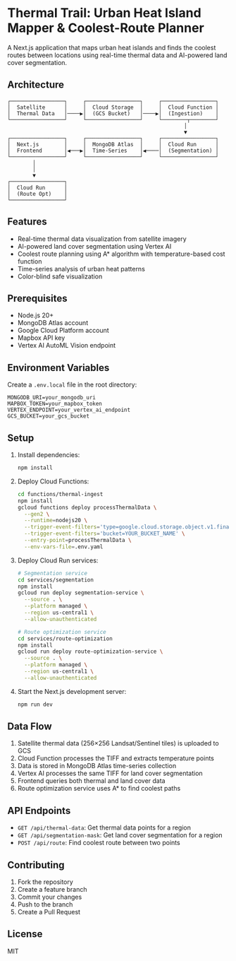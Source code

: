 # Thermal Trail: Urban Heat Island Mapper & Coolest-Route Planner

A Next.js application that maps urban heat islands and finds the coolest routes between locations using real-time thermal data and AI-powered land cover segmentation.

## Architecture

```
┌─────────────────┐     ┌─────────────────┐     ┌─────────────────┐
│  Satellite      │     │  Cloud Storage  │     │  Cloud Function │
│  Thermal Data   │────▶│  (GCS Bucket)   │────▶│  (Ingestion)    │
└─────────────────┘     └─────────────────┘     └────────┬────────┘
                                                        │
                                                        ▼
┌─────────────────┐     ┌─────────────────┐     ┌─────────────────┐
│  Next.js        │     │  MongoDB Atlas  │     │  Cloud Run      │
│  Frontend       │◀───▶│  Time-Series    │◀────│  (Segmentation) │
└─────────────────┘     └─────────────────┘     └─────────────────┘
        │
        │
        ▼
┌─────────────────┐
│  Cloud Run      │
│  (Route Opt)    │
└─────────────────┘
```

## Features

- Real-time thermal data visualization from satellite imagery
- AI-powered land cover segmentation using Vertex AI
- Coolest route planning using A* algorithm with temperature-based cost function
- Time-series analysis of urban heat patterns
- Color-blind safe visualization

## Prerequisites

- Node.js 20+
- MongoDB Atlas account
- Google Cloud Platform account
- Mapbox API key
- Vertex AI AutoML Vision endpoint

## Environment Variables

Create a `.env.local` file in the root directory:

```env
MONGODB_URI=your_mongodb_uri
MAPBOX_TOKEN=your_mapbox_token
VERTEX_ENDPOINT=your_vertex_ai_endpoint
GCS_BUCKET=your_gcs_bucket
```

## Setup

1. Install dependencies:
   ```bash
   npm install
   ```

2. Deploy Cloud Functions:
   ```bash
   cd functions/thermal-ingest
   npm install
   gcloud functions deploy processThermalData \
     --gen2 \
     --runtime=nodejs20 \
     --trigger-event-filters='type=google.cloud.storage.object.v1.finalized' \
     --trigger-event-filters='bucket=YOUR_BUCKET_NAME' \
     --entry-point=processThermalData \
     --env-vars-file=.env.yaml
   ```

3. Deploy Cloud Run services:
   ```bash
   # Segmentation service
   cd services/segmentation
   npm install
   gcloud run deploy segmentation-service \
     --source . \
     --platform managed \
     --region us-central1 \
     --allow-unauthenticated

   # Route optimization service
   cd services/route-optimization
   npm install
   gcloud run deploy route-optimization-service \
     --source . \
     --platform managed \
     --region us-central1 \
     --allow-unauthenticated
   ```

4. Start the Next.js development server:
   ```bash
   npm run dev
   ```

## Data Flow

1. Satellite thermal data (256×256 Landsat/Sentinel tiles) is uploaded to GCS
2. Cloud Function processes the TIFF and extracts temperature points
3. Data is stored in MongoDB Atlas time-series collection
4. Vertex AI processes the same TIFF for land cover segmentation
5. Frontend queries both thermal and land cover data
6. Route optimization service uses A* to find coolest paths

## API Endpoints

- `GET /api/thermal-data`: Get thermal data points for a region
- `GET /api/segmentation-mask`: Get land cover segmentation for a region
- `POST /api/route`: Find coolest route between two points

## Contributing

1. Fork the repository
2. Create a feature branch
3. Commit your changes
4. Push to the branch
5. Create a Pull Request

## License

MIT 